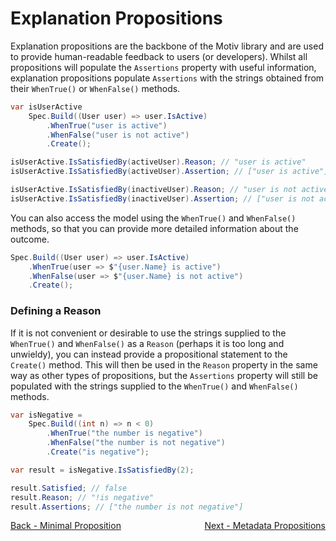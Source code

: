 ﻿# Explanation Propositions

Explanation propositions are the backbone of the Motiv library and are used to provide human-readable feedback to 
users (or developers).
Whilst all propositions will populate the `Assertions` property with useful information, explanation propositions 
populate `Assertions` with the strings obtained from their `WhenTrue()` or `WhenFalse()` methods.
```csharp
var isUserActive 
    Spec.Build((User user) => user.IsActive)
        .WhenTrue("user is active")
        .WhenFalse("user is not active")
        .Create();

isUserActive.IsSatisfiedBy(activeUser).Reason; // "user is active"
isUserActive.IsSatisfiedBy(activeUser).Assertion; // ["user is active"]

isUserActive.IsSatisfiedBy(inactiveUser).Reason; // "user is not active"
isUserActive.IsSatisfiedBy(inactiveUser).Assertion; // ["user is not active"]

```
You can also access the model using the `WhenTrue()` and `WhenFalse()` methods, so that you can provide more detailed
information about the outcome.
```csharp
Spec.Build((User user) => user.IsActive)
    .WhenTrue(user => $"{user.Name} is active")
    .WhenFalse(user => $"{user.Name} is not active")
    .Create();
```

### Defining a Reason
If it is not convenient or desirable to use the strings supplied to the `WhenTrue()` and `WhenFalse()` as a
`Reason` (perhaps it is too long and unwieldy), you can instead provide a propositional statement to the `Create()` 
method.
This will then be used in the `Reason` property in the same way as other types of propositions, but the `Assertions` 
property will still be populated with the strings supplied to the `WhenTrue()` and `WhenFalse()` methods.

```csharp
var isNegative =
    Spec.Build((int n) => n < 0)
        .WhenTrue("the number is negative")
        .WhenFalse("the number is not negative")
        .Create("is negative");

var result = isNegative.IsSatisfiedBy(2);

result.Satisfied; // false
result.Reason; // "!is negative"
result.Assertions; // ["the number is not negative"]
```

<div style="display: flex; justify-content: space-between;">
  <a href="./2.Definitions.md">Back - Minimal Proposition</a>
  <a href="./5.MetadataProposition.md">Next - Metadata Propositions</a>
</div>